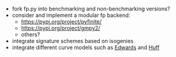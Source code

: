 * fork fp.py into benchmarking and non-benchmarking versions?
* consider and implement a modular fp backend:
  * https://pypi.org/project/pyfinite/
  * https://pypi.org/project/gmpy2/
  * others?
* integrate signature schemes based on isogenies
* integrate different curve models such as [Edwards](https://eprint.iacr.org/2019/843.pdf) and [Huff](https://eprint.iacr.org/2021/085.pdf)